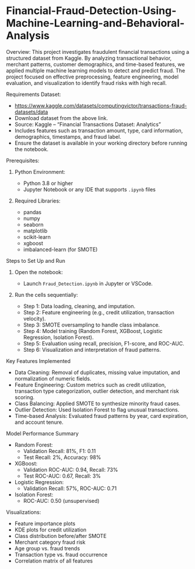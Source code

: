 # Financial-Fraud-Detection-Using-Machine-Learning-and-Behavioral-Analysis
Overview:
This project investigates fraudulent financial transactions using a structured dataset from Kaggle. By analyzing transactional behavior, merchant patterns, customer demographics, and time-based features, we applied multiple machine learning models to detect and predict fraud. The project focused on effective preprocessing, feature engineering, model evaluation, and visualization to identify fraud risks with high recall.

Requirements
Dataset:
   - https://www.kaggle.com/datasets/computingvictor/transactions-fraud-datasets/data
   - Download dataset from the above link.
   - Source: Kaggle – “Financial Transactions Dataset: Analytics”
   - Includes features such as transaction amount, type, card information, demographics, timestamps, and fraud label.
   - Ensure the dataset is available in your working directory before running the notebook.

Prerequisites:

1. Python Environment:
   - Python 3.8 or higher
   - Jupyter Notebook or any IDE that supports `.ipynb` files

2. Required Libraries:
   - pandas
   - numpy
   - seaborn
   - matplotlib
   - scikit-learn
   - xgboost
   - imbalanced-learn (for SMOTE)

Steps to Set Up and Run

1. Open the notebook:
   - Launch `Fraud_Detection.ipynb` in Jupyter or VSCode.

2. Run the cells sequentially:
   - Step 1: Data loading, cleaning, and imputation.
   - Step 2: Feature engineering (e.g., credit utilization, transaction velocity).
   - Step 3: SMOTE oversampling to handle class imbalance.
   - Step 4: Model training (Random Forest, XGBoost, Logistic Regression, Isolation Forest).
   - Step 5: Evaluation using recall, precision, F1-score, and ROC-AUC.
   - Step 6: Visualization and interpretation of fraud patterns.
  
Key Features Implemented

- Data Cleaning: Removal of duplicates, missing value imputation, and normalization of numeric fields.
- Feature Engineering: Custom metrics such as credit utilization, transaction type categorization, outlier detection, and merchant risk scoring.
- Class Balancing: Applied SMOTE to synthesize minority fraud cases.
- Outlier Detection: Used Isolation Forest to flag unusual transactions.
- Time-based Analysis: Evaluated fraud patterns by year, card expiration, and account tenure.

Model Performance Summary

- Random Forest:
  - Validation Recall: 81%, F1: 0.11
  - Test Recall: 2%, Accuracy: 98%
- XGBoost:
  - Validation ROC-AUC: 0.94, Recall: 73%
  - Test ROC-AUC: 0.67, Recall: 3%
- Logistic Regression:
  - Validation Recall: 57%, ROC-AUC: 0.71
- Isolation Forest:
  - ROC-AUC: 0.50 (unsupervised)

Visualizations:

- Feature importance plots
- KDE plots for credit utilization
- Class distribution before/after SMOTE
- Merchant category fraud risk
- Age group vs. fraud trends
- Transaction type vs. fraud occurrence
- Correlation matrix of all features
